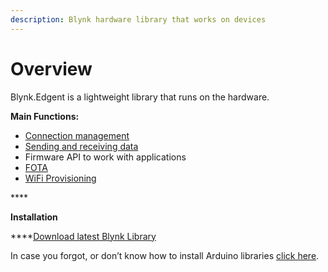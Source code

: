 ```yaml
---
description: Blynk hardware library that works on devices
---
```


# Overview

Blynk.Edgent is a lightweight library that runs on the hardware. 

**Main Functions:**

* [Connection management](api/connection-management.md)
* [Sending and receiving data](api/virtual-pins.md)
* Firmware API to work with applications
* [FOTA](../blynk.console/blynk.air/)
* [WiFi Provisioning ](../blynk.apps/device-management/add-new-device.md)

\*\*\*\*

**Installation**

\*\*\*\*[Download latest Blynk Library](https://github.com/blynkkk/blynk-library/releases/tag/v1.0.0-beta.1)

In case you forgot, or don’t know how to install Arduino libraries [click here](http://www.arduino.cc/en/guide/libraries).

